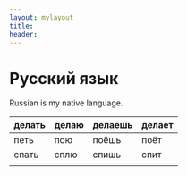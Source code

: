 ```yaml
---
layout: mylayout
title: 
header: 
---
```


# Русский язык

Russian is my native language.

| делать | делаю | делаешь | делает |
|--------|-------|---------|--------|
| петь   | пою   | поёшь   | поёт   |
| спать  | сплю  | спишь   | спит   |
|        |       |         |        |